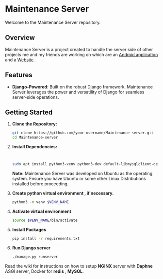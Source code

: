 # Maintenance Server

Welcome to the Maintenance Server repository.

## Overview

Maintenance Server is a project created to handle the server side of other projects me and my friends are working on which are an [Android application](https://github.com/SUFIYANJT/application32) and a [Website](https://github.com/karthikeyan-ks/Maintenance-client/).

## Features

- **Django-Powered:** Built on the robust Django framework, Maintenance Server leverages the power and versatility of Django for seamless server-side operations.

## Getting Started

1. **Clone the Repository:**
    ```bash
    git clone https://github.com/your-username/Maintenance-server.git
    cd Maintenance-server
    ```

2. **Install Dependencies:**
    ```bash
    
    
    sudo apt install python3-venv python3-dev default-libmysqlclient-dev build-essential pkg-config python3-pip gcc gdb
    
    
    ```

    **Note:** Maintenance Server was developed on Ubuntu as the operating system. Ensure you have Ubuntu or some other Linux Distributions installed before proceeding.

3. **Create python virtual environment , if necessary.**
    
    ```bash
    python3 -m venv $VENV_NAME
    ```
4. **Activate virtual environment**
    ```bash
    source $VENV_NAME/bin/activate
    ```
5. **Install Packages**
    ```bash
    pip install -r requirements.txt
    ```
6. **Run Django server**
    ```bash
    ./manage.py runserver
    ```
    
Read the wiki for instructions on how to setup **NGINX** server with **Daphne** ASGI server, Docker for **redis** , **MySQL**.
